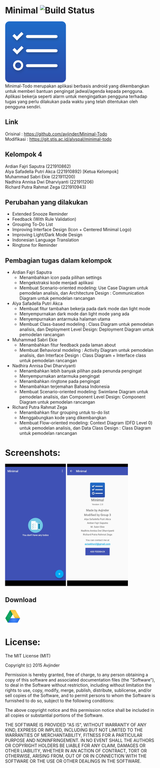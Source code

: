 # Minimal ![Build Status](https://travis-ci.org/avjinder/Minimal-Todo.svg?branch=master)

<img src="/screenshots/app_icon.png" height="200px"/> <br>
Minimal-Todo merupakan aplikasi berbasis android yang dikembangkan untuk memberi bantuan pengingat jadwal/agenda kepada pengguna. Aplikasi bekerja seperti alarm untuk mengingatkan pengguna terhadap tugas yang perlu dilakukan pada waktu yang telah ditentukan oleh pengguna sendiri. <br />

## Link
Orisinal : https://github.com/avjinder/Minimal-Todo <br />
Modifikasi : https://git.stis.ac.id/alyspal/minimal-todo <br />

## Kelompok 4
Ardian Fajri Saputra			(221910862) <br />
Alya Safadella Putri Akca 		(221910892) [Ketua Kelompok] <br />
Muhammad Sabri Ekie 		    (221911200) <br />
Nadhira Annisa Dwi Dharviyanti 	(221911206) <br />
Richard Putra Rahmat Zega 		(221910943) <br />

## Perubahan yang dilakukan
- Extended Snooze Reminder
- Feedback (With Rule Validation)
- Grouping To-Do List
- Improving Interface Design (Icon + Centered Minimal Logo)
- Improving Light/Dark Mode Design
- Indonesian Language Translation
- Ringtone for Reminder

## Pembagian tugas dalam kelompok
- Ardian Fajri Saputra
  - Menambahkan icon pada pilihan settings
  - Mengekstraksi kode menjadi aplikasi
  - Membuat Scenario-oriented modeling: Use Case Diagram untuk pemodelan analisis, dan Architecture Design : Communication Diagram untuk pemodelan rancangan
- Alya Safadella Putri Akca
  - Membuat fitur tambahan bekerja pada dark mode dan light mode
  - Menyempurnakan dark mode dan light mode yang ada
  - Menyempurnakan antarmuka halaman utama
  - Membuat Class-based modeling : Class Diagram untuk pemodelan analisis, dan Deployment Level Design: Deployment Diagram untuk pemodelan rancangan
- Muhammad Sabri Ekie
  - Menambahkan fitur feedback pada laman about
  - Membuat Behavioral modeling  : Activity Diagram untuk pemodelan analisis, dan Interface Design : Class Diagram + Interface class untuk pemodelan rancangan
- Nadhira Annisa Dwi Dharviyanti
  - Menambahkan lebih banyak pilihan pada penunda pengingat
  - Menyempurnakan antarmuka pengingat
  - Menambahkan ringtone pada pengingat
  - Menambahkan terjemahan Bahasa Indonesia
  - Membuat Scenario-oriented modeling: Swimlane Diagram untuk pemodelan analisis, dan Component Level Design: Component Diagram untuk pemodelan rancangan
- Richard Putra Rahmat Zega
  - Menambahkan fitur grouping untuk to-do list
  - Menggabungkan kode yang dikembangkan
  - Membuat Flow-oriented modeling: Context Diagram (DFD Level 0) untuk pemodelan analisis, dan Data Class Design : Class Diagram untuk pemodelan rancangan

# Screenshots:
<img src="/screenshots/main_empty.jpg" height="400px"/>
<img src="/screenshots/about.jpg" height="400px"/>

## Download
<a href="https://drive.google.com/drive/folders/1Ynuhxv9Kx9jvg7BH0E_RmWSa0NMTrg5V?usp=sharing">
<img alt="Get it on Google Drive" src="/screenshots/Google-Drive-icon.png" height="50px"/></a>

# License:
The MIT License (MIT)

Copyright (c) 2015 Avjinder

Permission is hereby granted, free of charge, to any person obtaining a copy
of this software and associated documentation files (the "Software"), to deal
in the Software without restriction, including without limitation the rights
to use, copy, modify, merge, publish, distribute, sublicense, and/or sell
copies of the Software, and to permit persons to whom the Software is
furnished to do so, subject to the following conditions:

The above copyright notice and this permission notice shall be included in all
copies or substantial portions of the Software.

THE SOFTWARE IS PROVIDED "AS IS", WITHOUT WARRANTY OF ANY KIND, EXPRESS OR
IMPLIED, INCLUDING BUT NOT LIMITED TO THE WARRANTIES OF MERCHANTABILITY,
FITNESS FOR A PARTICULAR PURPOSE AND NONINFRINGEMENT. IN NO EVENT SHALL THE
AUTHORS OR COPYRIGHT HOLDERS BE LIABLE FOR ANY CLAIM, DAMAGES OR OTHER
LIABILITY, WHETHER IN AN ACTION OF CONTRACT, TORT OR OTHERWISE, ARISING FROM,
OUT OF OR IN CONNECTION WITH THE SOFTWARE OR THE USE OR OTHER DEALINGS IN THE
SOFTWARE.

